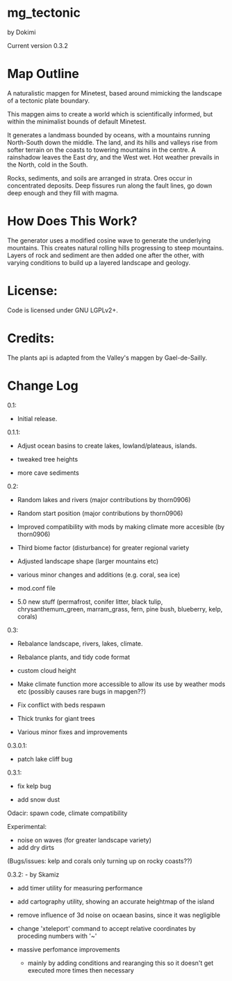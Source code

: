# mg_tectonic
by Dokimi

Current version 0.3.2

# Map Outline
A naturalistic mapgen for Minetest, based around mimicking the landscape of a tectonic plate boundary.

This mapgen aims to create a world which is scientifically informed, but within the minimalist bounds of default Minetest.

It generates a landmass bounded by oceans, with a mountains running North-South down the middle. The land, and its hills and valleys rise from softer terrain on the coasts to towering mountains in the centre. A rainshadow leaves the East dry, and the West wet. Hot weather prevails in the North, cold in the South.

Rocks, sediments, and soils are arranged in strata. Ores occur in concentrated deposits. Deep fissures run along the fault lines, go down deep enough and they fill with magma.




# How Does This Work?
The generator uses a modified cosine wave to generate the underlying mountains. This creates natural rolling hills progressing to steep mountains. Layers of rock and sediment are then added one after the other, with varying conditions to build up a layered landscape and geology.


# License:

Code is licensed under GNU LGPLv2+.




# Credits:
The plants api is adapted from the Valley's mapgen by Gael-de-Sailly.


# Change Log

0.1:

- Initial release.


0.1.1:

- Adjust ocean basins to create lakes, lowland/plateaus, islands.

- tweaked tree heights

- more cave sediments


0.2:

- Random lakes and rivers (major contributions by thorn0906)

- Random start position (major contributions by thorn0906)

- Improved compatibility with mods by making climate more accesible (by thorn0906)

- Third biome factor (disturbance) for greater regional variety

- Adjusted landscape shape (larger mountains etc)

- various minor changes and additions (e.g. coral, sea ice)

- mod.conf file

- 5.0 new stuff (permafrost, conifer litter, black tulip, chrysanthemum_green, marram_grass, fern, pine bush, blueberry, kelp, corals)


0.3:

- Rebalance landscape, rivers, lakes, climate.

- Rebalance plants, and tidy code format

- custom cloud height

- Make climate function more accessible to allow its use by weather mods etc (possibly causes rare bugs in mapgen??)

- Fix conflict with beds respawn

- Thick trunks for giant trees

- Various minor fixes and improvements

0.3.0.1:

- patch lake cliff bug

0.3.1:

- fix kelp bug

- add snow dust

Odacir: spawn code, climate compatibility

Experimental:
- noise on waves (for greater landscape variety)
- add dry dirts


(Bugs/issues: kelp and corals only turning up on rocky coasts??)


0.3.2:																- by Skamiz
- add timer utility for measuring performance
- add cartography utility, showing an accurate heightmap of the island

- remove influence of 3d noise on ocaean basins, since it was negligible
- change 'xteleport' command to accept relative coordinates by proceding numbers with '~'

- massive perfomance improvements
	- mainly by adding conditions and rearanging this so it doesn't get executed more times then necessary
